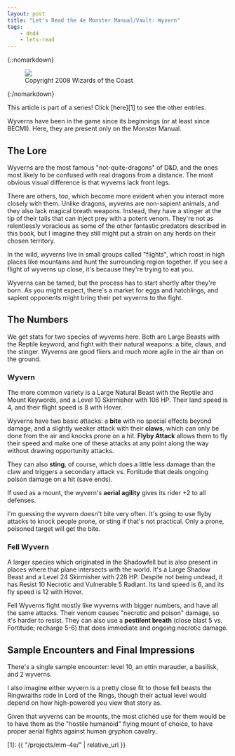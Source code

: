 ```yaml
---
layout: post
title: "Let's Read the 4e Monster Manual/Vault: Wyvern"
tags:
    - dnd4
    - lets-read
---
```


{::nomarkdown}
<figure class="center">
  <img src="{{ "/assets/wir-mm-4e-wyvern.png" | absolute_url }}"/>
  <figcaption>
    Copyright 2008 Wizards of the Coast
  </figcaption>
</figure>
{:/nomarkdown}

This article is part of a series! Click [here][1] to see the other entries.

Wyverns have been in the game since its beginnings (or at least since
BECMI). Here, they are present only on the Monster Manual.

## The Lore

Wyverns are the most famous "not-quite-dragons" of D&D, and the ones most likely
to be confused with real dragons from a distance. The most obvious visual
difference is that wyverns lack front legs.

There are others, too, which become more evident when you interact more closely
with them. Unlike dragons, wyverns are non-sapient animals, and they also lack
magical breath weapons. Instead, they have a stinger at the tip of their tails
that can inject prey with a potent venom. They're not as relentlessly voracious
as some of the other fantastic predators described in this book, but I imagine
they still might put a strain on any herds on their chosen territory.

In the wild, wyverns live in small groups called "flights", which roost in high
places like mountains and hunt the surrounding region together. If you see a
flight of wyverns up close, it's because they're trying to eat you.

Wyverns can be tamed, but the process has to start shortly after they're
born. As you might expect, there's a market for eggs and hatchlings, and sapient
opponents might bring their pet wyverns to the fight.

## The Numbers

We get stats for two species of wyverns here. Both are Large Beasts with the
Reptile keyword, and fight with their natural weapons: a bite, claws, and the
stinger. Wyverns are good fliers and much more agile in the air than on the
ground.

### Wyvern

The more common variety is a Large Natural Beast with the Reptile and Mount
Keywords, and a Level 10 Skirmisher with 106 HP. Their land speed is 4, and
their flight speed is 8 with Hover.

Wyverns have two basic attacks: a **bite** with no special effects beyond
damage, and a slightly weaker attack with their **claws**, which can only be
done from the air and knocks prone on a hit. **Flyby Attack** allows them to fly
their speed and make one of these attacks at any point along the way without
drawing opportunity attacks.

They can also **sting**, of course, which does a little less damage than the
claw and triggers a secondary attack vs. Fortitude that deals ongoing poison
damage on a hit (save ends).

If used as a mount, the wyvern's **aerial agility** gives its rider +2 to all
defenses.

I'm guessing the wyvern doesn't bite very often. It's going to use flyby attacks
to knock people prone, or sting if that's not practical. Only a prone, poisoned
target will get the bite.

### Fell Wyvern

A larger species which originated in the Shadowfell but is also present in
places where that plane intersects with the world. It's a Large Shadow Beast and
a Level 24 Skirmisher with 228 HP. Despite not being undead, it has Resist 10
Necrotic and Vulnerable 5 Radiant. Its land speed is 6, and its fly speed is 12
with Hover.

Fell Wyverns fight mostly like wyverns with bigger numbers, and have all the
same attacks. Their venom causes "necrotic and poison" damage, so it's harder to
resist. They can also use a **pestilent breath** (close blast 5 vs. Fortitude;
recharge 5-6) that does immediate and ongoing necrotic damage.

## Sample Encounters and Final Impressions

There's a single sample encounter: level 10, an ettin marauder, a basilisk, and
2 wyverns.

I also imagine either wyvern is a pretty close fit to those fell beasts the
Ringwraiths rode in Lord of the Rings, though their actual level would depend on
how high-powered you view that story as.

Given that wyverns can be mounts, the most clichéd use for them would be to have
them as the "hostile humanoid" flying mount of choice, to have proper aerial
fights against human gryphon cavalry.

[1]: {{ "/projects/mm-4e/" | relative_url }}
